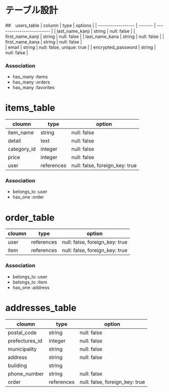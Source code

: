 # テーブル設計

##　users_table
| column             | type    | options                   | 
| ------------------ | ------- | ------------------------- | 
| last_name_kanji    | string  | null: false               | 
| first_name_kanji   | string  | null: false               | 
| last_name_kana     | string  | null: false               | 
| first_name_kana    | string  | null: false               |  
| email              | string  | null: false, unique: true | 
| encrypted_password | string  | null: false               |

### Association
- has_many :items
- has_many :orders
- has_many :favorites

# items_table
| cloumn            | type        | option                          |
| ----------------- | ----------  |-------------------------------- |
| item_name         | string      |  null: false                    |
| detail            | text        |  null: false                    |
| category_id       | integer     |  null: false                    |
| price             | integer     |  null: false                    | 
| user              | references  |  null: false, foreign_key: true |
### Association
- belongs_to :user
- has_one :order


# order_table
| cloumn         |  type      | option                         |
| -------------- | ---------- | ------------------------------ |
| user           | references | null: false, foreign_key: true |
| item           | references | null: false, foreign_key: true |

### Association
- belongs_to :user
- belongs_to :item
- has_one :address

# addresses_table
| cloumn          | type       | option                          | 
| --------------- | ---------- | ------------------------------- | 
| postal_code     | string     |  null: false                    |
| prefectures_id  | integer    |  null: false                    |
| municipality    | string     |  null: false                    |
| address         | string     |  null: false                    |
| building        | string     |                                 |
| phone_number    | string     |  null: false                    | 
| order           | references |  null: false, foreign_key: true |
